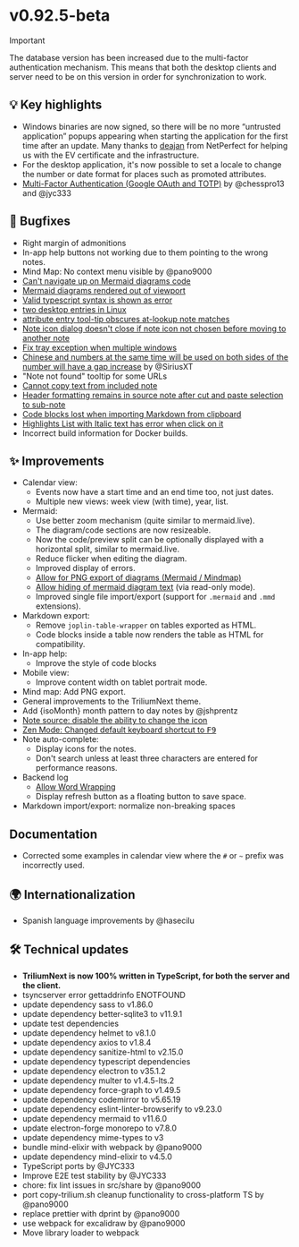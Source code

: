 # v0.92.5-beta
> [!IMPORTANT]
> The database version has been increased due to the multi-factor authentication mechanism. This means that both the desktop clients and server need to be on this version in order for synchronization to work.

## 💡 Key highlights

*   Windows binaries are now signed, so there will be no more “untrusted application” popups appearing when starting the application for the first time after an update. Many thanks to [deajan](https://github.com/deajan) from NetPerfect for helping us with the EV certificate and the infrastructure.
*   For the desktop application, it's now possible to set a locale to change the number or date format for places such as promoted attributes.
*   [Multi-Factor Authentication (Google OAuth and TOTP)](https://github.com/TriliumNext/Notes/pull/401) by @chesspro13 and @jyc333

## 🐞 Bugfixes

*   Right margin of admonitions
*   In-app help buttons not working due to them pointing to the wrong notes.
*   Mind Map: No context menu visible by @pano9000
*   [Can't navigate up on Mermaid diagrams code](https://github.com/TriliumNext/Notes/issues/282)
*   [Mermaid diagrams rendered out of viewport](https://github.com/TriliumNext/Notes/issues/474)
*   [Valid typescript syntax is shown as error](https://github.com/TriliumNext/Notes/issues/1503)
*   [two desktop entries in Linux](https://github.com/TriliumNext/Notes/issues/1488)
*   [attribute entry tool-tip obscures at-lookup note matches](https://github.com/TriliumNext/Notes/issues/844)
*   [Note icon dialog doesn't close if note icon not chosen before moving to another note](https://github.com/TriliumNext/Notes/issues/964)
*   [Fix tray exception when multiple windows](https://github.com/TriliumNext/Notes/pull/1487)
*   [Chinese and numbers at the same time will be used on both sides of the number will have a gap increase](https://github.com/TriliumNext/Notes/issues/1327) by @SiriusXT
*   "Note not found" tooltip for some URLs
*   [Cannot copy text from included note](https://github.com/TriliumNext/Notes/issues/588)
*   [Header formatting remains in source note after cut and paste selection to sub-note](https://github.com/TriliumNext/Notes/issues/687)
*   [Code blocks lost when importing Markdown from clipboard](https://github.com/TriliumNext/Notes/issues/1530)
*   [Highlights List with Italic text has error when click on it](https://github.com/TriliumNext/Notes/issues/1555)
*   Incorrect build information for Docker builds.

## ✨ Improvements

*   Calendar view:
    *   Events now have a start time and an end time too, not just dates.
    *   Multiple new views: week view (with time), year, list.
*   Mermaid:
    *   Use better zoom mechanism (quite similar to mermaid.live).
    *   The diagram/code sections are now resizeable.
    *   Now the code/preview split can be optionally displayed with a horizontal split, similar to mermaid.live.
    *   Reduce flicker when editing the diagram.
    *   Improved display of errors.
    *   [Allow for PNG export of diagrams (Mermaid / Mindmap)](https://github.com/TriliumNext/Notes/issues/536)
    *   [Allow hiding of mermaid diagram text](https://github.com/TriliumNext/Notes/issues/922) (via read-only mode).
    *   Improved single file import/export (support for `.mermaid` and `.mmd` extensions).
*   Markdown export:
    *   Remove `joplin-table-wrapper` on tables exported as HTML.
    *   Code blocks inside a table now renders the table as HTML for compatibility.
*   In-app help:
    *   Improve the style of code blocks
*   Mobile view:
    *   Improve content width on tablet portrait mode.
*   Mind map: Add PNG export.
*   General improvements to the TriliumNext theme.
*   Add {isoMonth} month pattern to day notes by @jshprentz
*   [Note source: disable the ability to change the icon](https://github.com/TriliumNext/Notes/issues/1377)
*   [Zen Mode: Changed default keyboard shortcut to <kbd>F9</kbd>](https://github.com/TriliumNext/Notes/issues/1372)
*   Note auto-complete:
    *   Display icons for the notes.
    *   Don't search unless at least three characters are entered for performance reasons.
*   Backend log
    *   [Allow Word Wrapping](https://github.com/TriliumNext/Notes/issues/1496)
    *   Display refresh button as a floating button to save space.
*   Markdown import/export: normalize non-breaking spaces

## Documentation

*   Corrected some examples in calendar view where the `#` or `~` prefix was incorrectly used.

## 🌍 Internationalization

*   Spanish language improvements by @hasecilu

## 🛠️ Technical updates

*   **TriliumNext is now 100% written in TypeScript, for both the server and the client.**
*   tsyncserver error gettaddrinfo ENOTFOUND
*   update dependency sass to v1.86.0
*   update dependency better-sqlite3 to v11.9.1
*   update test dependencies
*   update dependency helmet to v8.1.0
*   update dependency axios to v1.8.4
*   update dependency sanitize-html to v2.15.0
*   update dependency typescript dependencies
*   update dependency electron to v35.1.2
*   update dependency multer to v1.4.5-lts.2
*   update dependency force-graph to v1.49.5
*   update dependency codemirror to v5.65.19
*   update dependency eslint-linter-browserify to v9.23.0
*   update dependency mermaid to v11.6.0
*   update electron-forge monorepo to v7.8.0
*   update dependency mime-types to v3
*   bundle mind-elixir with webpack by @pano9000
*   update dependency mind-elixir to v4.5.0
*   TypeScript ports by @JYC333
*   Improve E2E test stability by @JYC333
*   chore: fix lint issues in src/share by @pano9000
*   port copy-trilium.sh cleanup functionality to cross-platform TS by @pano9000
*   replace prettier with dprint by @pano9000
*   use webpack for excalidraw by @pano9000
*   Move library loader to webpack